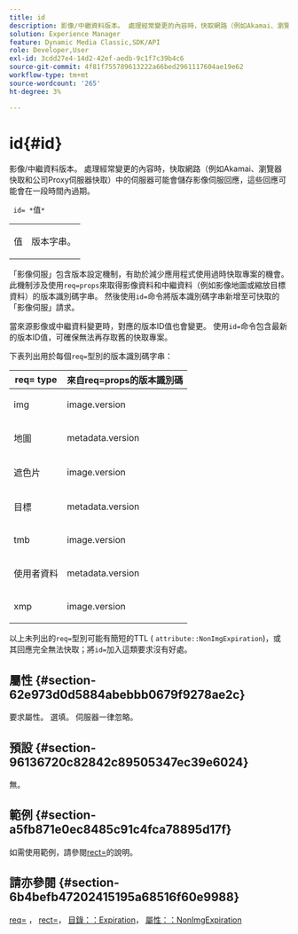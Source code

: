 ```yaml
---
title: id
description: 影像/中繼資料版本。 處理經常變更的內容時，快取網路（例如Akamai、瀏覽器快取和公司Proxy伺服器快取）中的伺服器可能會儲存影像伺服回應，這些回應可能會在一段時間內過期。
solution: Experience Manager
feature: Dynamic Media Classic,SDK/API
role: Developer,User
exl-id: 3cdd27e4-14d2-42ef-aedb-9c1f7c39b4c6
source-git-commit: 4f81f755789613222a66bed2961117604ae19e62
workflow-type: tm+mt
source-wordcount: '265'
ht-degree: 3%

---
```


# id{#id}

影像/中繼資料版本。 處理經常變更的內容時，快取網路（例如Akamai、瀏覽器快取和公司Proxy伺服器快取）中的伺服器可能會儲存影像伺服回應，這些回應可能會在一段時間內過期。

` id= *`值`*`

<table id="simpletable_3A6EBDA15B004636804E1ACEF952479A"> 
 <tr class="strow"> 
  <td class="stentry"> <p> <span class="codeph"> <span class="varname">值</span> </span> </p> </td> 
  <td class="stentry"> <p>版本字串。 </p> </td> 
 </tr> 
</table>

「影像伺服」包含版本設定機制，有助於減少應用程式使用過時快取專案的機會。 此機制涉及使用`req=props`來取得影像資料和中繼資料（例如影像地圖或縮放目標資料）的版本識別碼字串。 然後使用`id=`命令將版本識別碼字串新增至可快取的「影像伺服」請求。

當來源影像或中繼資料變更時，對應的版本ID值也會變更。 使用`id=`命令包含最新的版本ID值，可確保無法再存取舊的快取專案。

下表列出用於每個`req=`型別的版本識別碼字串：

<table id="table_AE39BEBE18864880BBBF1C4F16785E2D"> 
 <thead> 
  <tr> 
   <th class="entry"> <b> req= type</b> </th> 
   <th class="entry"> 來自req=props</b>的<b>版本識別碼 </th> 
  </tr> 
 </thead>
 <tbody> 
  <tr> 
   <td> <p> img </p> </td> 
   <td> <p> image.version </p> </td> 
  </tr> 
  <tr> 
   <td> <p> 地圖 </p> </td> 
   <td> <p> metadata.version </p> </td> 
  </tr> 
  <tr> 
   <td> <p> 遮色片 </p> </td> 
   <td> <p> image.version </p> </td> 
  </tr> 
  <tr> 
   <td> <p> 目標 </p> </td> 
   <td> <p> metadata.version </p> </td> 
  </tr> 
  <tr> 
   <td> <p> tmb </p> </td> 
   <td> <p> image.version </p> </td> 
  </tr> 
  <tr> 
   <td> <p> 使用者資料 </p> </td> 
   <td> <p> metadata.version </p> </td> 
  </tr> 
  <tr> 
   <td> <p> xmp </p> </td> 
   <td> <p> image.version </p> </td> 
  </tr> 
 </tbody> 
</table>

以上未列出的`req=`型別可能有簡短的TTL ( `attribute::NonImgExpiration`)，或其回應完全無法快取；將`id=`加入這類要求沒有好處。

## 屬性 {#section-62e973d0d5884abebbb0679f9278ae2c}

要求屬性。 選填。 伺服器一律忽略。

## 預設 {#section-96136720c82842c89505347ec39e6024}

無。

## 範例 {#section-a5fb871e0ec8485c91c4fca78895d17f}

如需使用範例，請參閱[rect=](../../../../../is-api/http-ref/image-serving-api-ref/c-http-protocol-reference/c-command-reference/r-rect.md#reference-520b90d30b4c4b4692a723e4df6adaf3)的說明。

## 請亦參閱 {#section-6b4befb47202415195a68516f60e9988}

[req=](../../../../../is-api/http-ref/image-serving-api-ref/c-http-protocol-reference/c-command-reference/r-req/r-req.md#reference-907cdb4a97034db7ad94695f25552e76) ， [rect=](../../../../../is-api/http-ref/image-serving-api-ref/c-http-protocol-reference/c-command-reference/r-rect.md#reference-520b90d30b4c4b4692a723e4df6adaf3)， [目錄：：Expiration](../../../../../is-api/image-catalog/image-serving-api-ref/c-image-catalog-reference/c-image-svg-data-reference/c-image-data-reference/r-expiration-cat.md#reference-a7afd668ecbb4d2da65d86259aa6a28a)， [屬性：：NonImgExpiration](../../../../../is-api/image-catalog/image-serving-api-ref/c-image-catalog-reference/c-attributes-reference/r-nonimgexpiration.md#reference-a8066cd0d24b4ea98100ade4821f1f9d)
